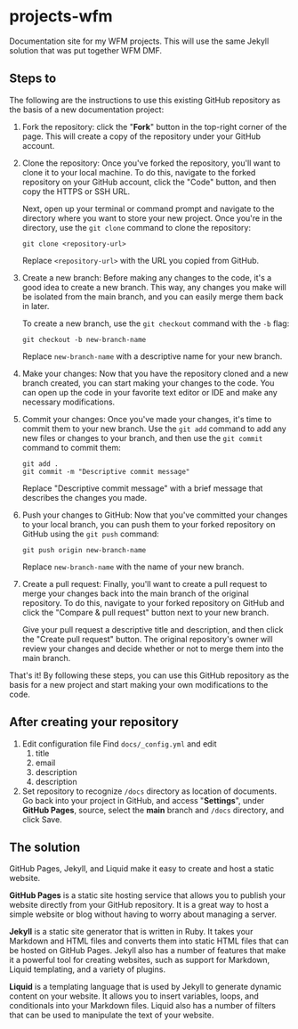# projects-wfm
Documentation site for my WFM projects. This will use the same Jekyll solution that was put together WFM DMF.

## Steps to
The following are the instructions to use this existing GitHub repository as the basis of a new documentation project:

1. Fork the repository: click the "**Fork**" button in the top-right corner of the page. This will create a copy of the repository under your GitHub account.

2. Clone the repository: Once you've forked the repository, you'll want to clone it to your local machine. To do this, navigate to the forked repository on your GitHub account, click the "Code" button, and then copy the HTTPS or SSH URL.

   Next, open up your terminal or command prompt and navigate to the directory where you want to store your new project. Once you're in the directory, use the `git clone` command to clone the repository:

   ```
   git clone <repository-url>
   ```

   Replace `<repository-url>` with the URL you copied from GitHub.

3. Create a new branch: Before making any changes to the code, it's a good idea to create a new branch. This way, any changes you make will be isolated from the main branch, and you can easily merge them back in later.

   To create a new branch, use the `git checkout` command with the `-b` flag:

   ```
   git checkout -b new-branch-name
   ```

   Replace `new-branch-name` with a descriptive name for your new branch.

4. Make your changes: Now that you have the repository cloned and a new branch created, you can start making your changes to the code. You can open up the code in your favorite text editor or IDE and make any necessary modifications.

5. Commit your changes: Once you've made your changes, it's time to commit them to your new branch. Use the `git add` command to add any new files or changes to your branch, and then use the `git commit` command to commit them:

   ```
   git add .
   git commit -m "Descriptive commit message"
   ```

   Replace "Descriptive commit message" with a brief message that describes the changes you made.

6. Push your changes to GitHub: Now that you've committed your changes to your local branch, you can push them to your forked repository on GitHub using the `git push` command:

   ```
   git push origin new-branch-name
   ```

   Replace `new-branch-name` with the name of your new branch.

7. Create a pull request: Finally, you'll want to create a pull request to merge your changes back into the main branch of the original repository. To do this, navigate to your forked repository on GitHub and click the "Compare & pull request" button next to your new branch. 

   Give your pull request a descriptive title and description, and then click the "Create pull request" button. The original repository's owner will review your changes and decide whether or not to merge them into the main branch.

That's it! By following these steps, you can use this GitHub repository as the basis for a new project and start making your own modifications to the code.

## After creating your repository 
1. Edit configuration file
    Find `docs/_config.yml` and edit
    1. title
    1. email
    1. description
    1. description
1. Set repository to recognize `/docs` directory as location of documents.  
    Go back into your project in GitHub, and access "**Settings**", under **GitHub Pages**, source, select the **main** branch and `/docs` directory, and click Save.

## The solution
GitHub Pages, Jekyll, and Liquid make it easy to create and host a static website. 

**GitHub Pages** is a static site hosting service that allows you to publish your website directly from your GitHub repository. It is a great way to host a simple website or blog without having to worry about managing a server.

**Jekyll** is a static site generator that is written in Ruby. It takes your Markdown and HTML files and converts them into static HTML files that can be hosted on GitHub Pages. Jekyll also has a number of features that make it a powerful tool for creating websites, such as support for Markdown, Liquid templating, and a variety of plugins.

**Liquid** is a templating language that is used by Jekyll to generate dynamic content on your website. It allows you to insert variables, loops, and conditionals into your Markdown files. Liquid also has a number of filters that can be used to manipulate the text of your website.